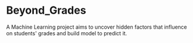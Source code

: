 # Beyond_Grades
A Machine Learning project aims to uncover hidden factors that influence on students' grades and build model to predict it.
